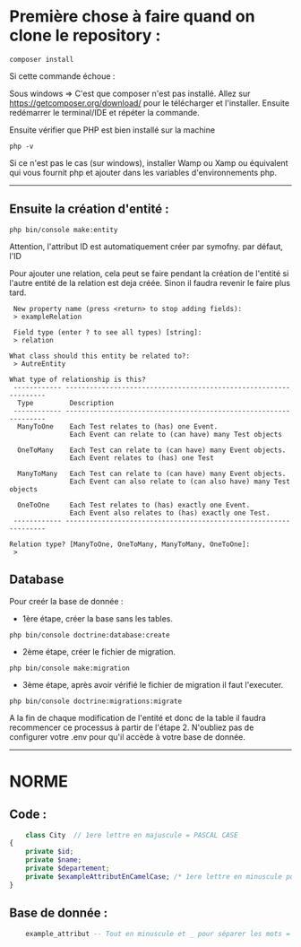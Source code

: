 # Première chose à faire quand on clone le repository :
```
composer install
```
Si cette commande échoue :

Sous windows => C'est que composer n'est pas installé. Allez sur https://getcomposer.org/download/ pour le télécharger et l'installer. Ensuite redémarrer le terminal/IDE et répéter la commande.

Ensuite vérifier que PHP est bien installé sur la machine
```
php -v
```
Si ce n'est pas le cas (sur windows), installer Wamp ou Xamp ou équivalent qui vous fournit php et ajouter dans les variables d'environnements php.

---

## Ensuite la création d'entité :
```
php bin/console make:entity
```
Attention, l'attribut ID est automatiquement créer par symofny.
par défaut, l'ID 


Pour ajouter une relation, cela peut se faire pendant la création de l'entité si l'autre entité de la relation est deja créée.
Sinon il faudra revenir le faire plus tard.
```
 New property name (press <return> to stop adding fields):
 > exampleRelation

 Field type (enter ? to see all types) [string]:
 > relation

What class should this entity be related to?:
 > AutreEntity
 
What type of relationship is this?
 ------------ ----------------------------------------------------------------- 
  Type         Description                                                      
 ------------ ----------------------------------------------------------------- 
  ManyToOne    Each Test relates to (has) one Event.                            
               Each Event can relate to (can have) many Test objects            
                                                                                
  OneToMany    Each Test can relate to (can have) many Event objects.           
               Each Event relates to (has) one Test                             
                                                                                
  ManyToMany   Each Test can relate to (can have) many Event objects.           
               Each Event can also relate to (can also have) many Test objects  
                                                                                
  OneToOne     Each Test relates to (has) exactly one Event.                    
               Each Event also relates to (has) exactly one Test.               
 ------------ ----------------------------------------------------------------- 

Relation type? [ManyToOne, OneToMany, ManyToMany, OneToOne]:
 > 
 ```

## Database

Pour creér la base de donnée :
- 1ère étape, créer la base sans les tables.
```
php bin/console doctrine:database:create
```
- 2ème étape, créer le fichier de migration. 
```
php bin/console make:migration
```
- 3ème étape, après avoir vérifié le fichier de migration il faut l'executer.
```
php bin/console doctrine:migrations:migrate
```
A la fin de chaque modification de l'entité et donc de la table il faudra recommencer ce processus à partir de l'étape 2. N'oubliez pas de configurer votre .env pour qu'il accède à votre base de donnée.

 ---

# NORME
 
## Code :
```php
    class City  // 1ere lettre en majuscule = PASCAL CASE
{
    private $id;
    private $name;
    private $departement;
    private $exampleAttributEnCamelCase; /* 1ere lettre en minuscule puis majuscule pour séparer les mots = CAMEL CASE*/
}
```
## Base de donnée :
```sql
    example_attribut -- Tout en minuscule et _ pour séparer les mots = SNAKE CASE
```
